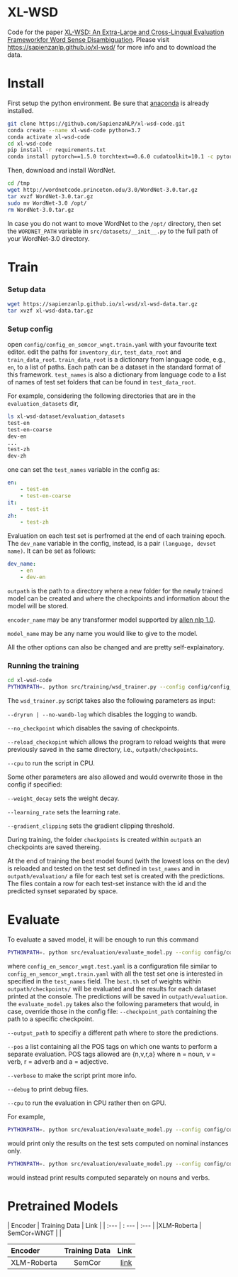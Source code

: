 # XL-WSD
Code for the paper [XL-WSD: An Extra-Large and Cross-Lingual Evaluation Frameworkfor Word Sense Disambiguation](). Please visit https://sapienzanlp.github.io/xl-wsd/ for more info and to download the data.

# Install
First setup the python environment. Be sure that [anaconda](https://docs.anaconda.com/anaconda/install/) is already installed.
```bash
git clone https://github.com/SapienzaNLP/xl-wsd-code.git
conda create --name xl-wsd-code python=3.7
conda activate xl-wsd-code
cd xl-wsd-code
pip install -r requirements.txt
conda install pytorch==1.5.0 torchtext==0.6.0 cudatoolkit=10.1 -c pytorch
```
Then, download and install WordNet.
```bash
cd /tmp
wget http://wordnetcode.princeton.edu/3.0/WordNet-3.0.tar.gz
tar xvzf WordNet-3.0.tar.gz
sudo mv WordNet-3.0 /opt/
rm WordNet-3.0.tar.gz
```
In case you do not want to move WordNet to the `/opt/` directory, then set the `WORDNET_PATH` variable in `src/datasets/__init__.py` to the full path of your WordNet-3.0 directory.

# Train
### Setup data
```bash
wget https://sapienzanlp.github.io/xl-wsd/xl-wsd-data.tar.gz
tar xvzf xl-wsd-data.tar.gz
```
### Setup config
open `config/config_en_semcor_wngt.train.yaml` with your favourite text editor.
edit the paths for `inventory_dir`, `test_data_root` and `train_data_root`.
`train_data_root` is a dictionary from language code, e.g., `en`, to a list of paths.
Each path can be a dataset in the standard format of this framework.
`test_names` is also a dictionary from language code to a list of names of test set folders that can be found in `test_data_root`.

For example, considering the following directories that are in the `evaluation_datasets` dir,
```bash
ls xl-wsd-dataset/evaluation_datasets
test-en
test-en-coarse
dev-en
...
test-zh
dev-zh
```
one can set the `test_names` variable in the config as:
```yaml
en:
    - test-en
    - test-en-coarse
it:
    - test-it
zh:
    - test-zh
```
Evaluation on each test set is perfromed at the end of each training epoch.
The `dev_name` variable in the config, instead, is a pair `(language, devset name)`.
It can be set as follows:
```yaml
dev_name:
    - en
    - dev-en
```
`outpath` is the path to a directory where a new folder for the newly trained model can be created and where the checkpoints and information about the model will be stored.

`encoder_name` may be any transformer model supported by [allen nlp 1.0](https://github.com/allenai/allennlp/releases/tag/v1.0.0).

`model_name` may be any name you would like to give to the model.

All the other options can also be changed and are pretty self-explainatory.

### Running the training
```bash
cd xl-wsd-code
PYTHONPATH=. python src/training/wsd_trainer.py --config config/config_en_semcor_wngt.train.yaml
```
The `wsd_trainer.py` script takes also the following parameters as input:

`--dryrun | --no-wandb-log` which disables the logging to wandb.

`--no_checkpoint` which disables the saving of checkpoints.

`--reload_checkopint` which allows the program to reload weights that were previously saved in the same directory, i.e., `outpath/checkpoints`.

`--cpu` to run the script in CPU.

Some other parameters are also allowed and would overwrite those in the config if specified:

`--weight_decay` sets the weight decay.

`--learning_rate` sets the learning rate.

`--gradient_clipping` sets the gradient clipping threshold.


During training, the folder `checkpoints` is created within `outpath` an checkpoints are saved
thereing.

At the end of training the best model found (with the lowest loss on the dev) is reloaded
and tested on the test set defined in `test_names` and in `outpath/evaluation/` a file for each
test set is created with the predictions. The files contain a row for each test-set instance
with the id and the predicted synset separated by space.

# Evaluate
To evaluate a saved model, it will be enough to run this command
```bash
PYTHONPATH=. python src/evaluation/evaluate_model.py --config config/config_en_semcor_wngt.test.yaml
```
where `config_en_semcor_wngt.test.yaml` is a configuration file similar to `config_en_semcor_wngt.train.yaml` with all the test set one is interested in specified in the `test_names` field.
The `best.th` set of weights within `outpath/checkpoints/` will be evaluated and the results for each
dataset printed at the console. The predictions will be saved in `outpath/evaluation`.
the `evaluate_model.py` takes also the following parameters that would, in case, override those in the config file:
`--checkpoint_path` containing the path to a specific checkpoint.

`--output_path` to specifiy a different path where to store the predictions.

`--pos` a list containing all the POS tags on which one wants to perform a separate evaluation. POS tags allowed are {n,v,r,a} where n = noun, v = verb, r = adverb and a = adjective.

 `--verbose` to make the script print more info.

 `--debug` to print debug files.

 `--cpu` to run the evaluation in CPU rather then on GPU.

 For example, 
 ```bash
 PYTHONPATH=. python src/evaluation/evaluate_model.py --config config/config_en_semcor_wngt.test.yaml --pos n
 ```
 would print only the results on the test sets computed on nominal instances only.

 ```bash
 PYTHONPATH=. python src/evaluation/evaluate_model.py --config config/config_en_semcor_wngt.test.yaml --pos n v
 ```
 would instead print results computed separately on nouns and verbs. 
 
 # Pretrained Models
 
 | Encoder | Training Data | Link | 
 | :---  | : --- | :--- |
 |XLM-Roberta | SemCor+WNGT | []()|
 
| Encoder | Training Data | Link |
| :---         |     :---:      |          ---: |
| XLM-Roberta  | SemCor     | [link]()    |

 
 
